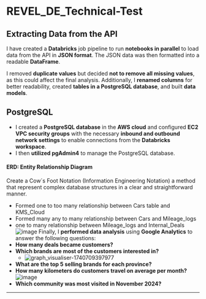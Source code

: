 # **REVEL_DE_Technical-Test**  

## **Extracting Data from the API**  

I have created a **Databricks** job pipeline to run **notebooks in parallel** to load data from the API in **JSON format**. The JSON data was then formatted into a readable **DataFrame**.  

I removed **duplicate values** but decided **not to remove all missing values**, as this could affect the final analysis. Additionally, I **renamed columns** for better readability, created **tables in a PostgreSQL database**, and built **data models**. 

## **PostgreSQL**  

- I created a **PostgreSQL database** in the **AWS cloud** and configured **EC2 VPC security groups** with the necessary **inbound and outbound network settings** to enable connections from the **Databricks workspace**.  
- I then **utilized pgAdmin4** to manage the PostgreSQL database.  

#### ERD: Entity Relationship Diagram

Create a Cow´s Foot Notation (Information Engineering Notation) a method that represent complex database structures in a clear and straightforward manner. 
- Formed one to too many relationship between Cars table and KMS_Cloud
- Formed many any to many relationship between Cars and Mileage_logs
- one to many relationship between Mileage_logs and Internal_Deals
![image](https://github.com/user-attachments/assets/8d9f675d-666c-4d60-a03f-82ade4da58e0)
Finally, I **performed data analysis** using **Google Analytics** to answer the following questions:  
- **How many deals became customers?**  
- **Which brands are most of the customers interested in?**
  - ![graph_visualiser-1740709397977](https://github.com/user-attachments/assets/a4424739-09d7-4dbd-a26f-ee8a0a46f24b) 
- **What are the top 5 selling brands for each province?**  
- **How many kilometers do customers travel on average per month?**
 ![image](https://github.com/user-attachments/assets/21f5d4d8-ec09-49f9-8813-ac4bf39b93d8)
- **Which community was most visited in November 2024?**  

---


  
